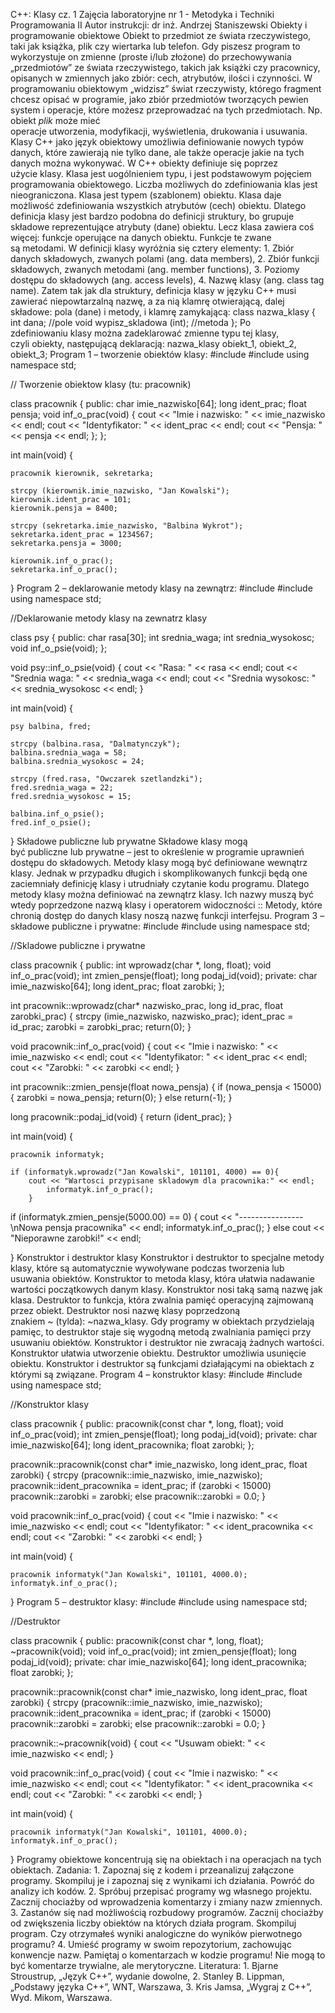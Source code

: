 C++: Klasy cz. 1
Zajęcia laboratoryjne nr 1 - Metodyka i Techniki Programowania II
Autor instrukcji: dr inż. Andrzej Staniszewski
Obiekty i programowanie obiektowe
Obiekt to przedmiot ze świata rzeczywistego, taki jak książka, plik czy wiertarka lub telefon. Gdy piszesz program to wykorzystuje on zmienne (proste i/lub złożone) do przechowywania „przedmiotów” ze świata rzeczywistego, takich jak książki czy pracownicy, opisanych w zmiennych jako zbiór: cech, atrybutów, ilości i czynności.
W programowaniu obiektowym „widzisz” świat rzeczywisty, którego fragment chcesz opisać w programie, jako zbiór przedmiotów tworzących pewien system i operacje, które możesz przeprowadzać na tych przedmiotach. Np. obiekt *plik* może mieć operacje utworzenia, modyfikacji, wyświetlenia, drukowania i usuwania.
Klasy
C++ jako język obiektowy umożliwia definiowanie nowych typów danych, które zawierają nie tylko dane, ale także operacje jakie na tych danych można wykonywać. W C++ obiekty definiuje się poprzez użycie klasy. Klasa jest uogólnieniem typu, i jest podstawowym pojęciem programowania obiektowego. Liczba możliwych do zdefiniowania klas jest nieograniczona. Klasa jest typem (szablonem) obiektu. Klasa daje możliwość zdefiniowania wszystkich atrybutów (cech) obiektu. Dlatego definicja klasy jest bardzo podobna do definicji struktury, bo grupuje składowe reprezentujące atrybuty (dane) obiektu. Lecz klasa zawiera coś więcej: funkcje operujące na danych obiektu. Funkcje te zwane są metodami.
W definicji klasy wyróżnia się cztery elementy:
    1. Zbiór danych składowych, zwanych polami (ang. data members),
    2. Zbiór funkcji składowych, zwanych metodami (ang. member functions),
    3. Poziomy dostępu do składowych (ang. access levels),
    4. Nazwę klasy (ang. class tag name).
Zatem tak jak dla struktury, definicja klasy w języku C++ musi zawierać niepowtarzalną nazwę, a za nią klamrę otwierającą, dalej składowe: pola (dane) i metody, i klamrę zamykającą:
        class nazwa_klasy {
                int dana;    //pole
                void wypisz_skladowa (int);   //metoda
        };
Po zdefiniowaniu klasy można zadeklarować zmienne typu tej klasy, czyli obiekty, następującą deklaracją:
nazwa_klasy obiekt_1, obiekt_2, obiekt_3;
Program 1 – tworzenie obiektów klasy:
#include <iostream>
#include <cstring>
using namespace std;

// Tworzenie obiektow klasy (tu: pracownik)

class pracownik {
public:
    char imie_nazwisko[64];
    long ident_prac;
    float pensja;
    void inf_o_prac(void) {
    cout << "Imie i nazwisko: " << imie_nazwisko << endl;
    cout << "Identyfikator: " << ident_prac << endl;
    cout << "Pensja: " << pensja << endl;
    };
};

int main(void) {

    pracownik kierownik, sekretarka;

    strcpy (kierownik.imie_nazwisko, "Jan Kowalski");
    kierownik.ident_prac = 101;
    kierownik.pensja = 8400;

    strcpy (sekretarka.imie_nazwisko, "Balbina Wykrot");
    sekretarka.ident_prac = 1234567;
    sekretarka.pensja = 3000;

    kierownik.inf_o_prac();
    sekretarka.inf_o_prac();
}
Program 2 – deklarowanie metody klasy na zewnątrz:
#include <iostream>
#include <cstring>
using namespace std;

//Deklarowanie metody klasy na zewnatrz klasy

class psy {
public:
    char rasa[30];
    int srednia_waga;
    int srednia_wysokosc;
    void inf_o_psie(void);
    };

void psy::inf_o_psie(void) {
    cout << "Rasa: " << rasa << endl;
    cout << "Srednia waga: " << srednia_waga << endl;
    cout << "Srednia wysokosc: " << srednia_wysokosc << endl;
}

int main(void) {

    psy balbina, fred;

    strcpy (balbina.rasa, "Dalmatynczyk");
    balbina.srednia_waga = 58;
    balbina.srednia_wysokosc = 24;

    strcpy (fred.rasa, "Owczarek szetlandzki");
    fred.srednia_waga = 22;
    fred.srednia_wysokosc = 15;

    balbina.inf_o_psie();
    fred.inf_o_psie();
}
Składowe publiczne lub prywatne
Składowe klasy mogą być publiczne lub prywatne – jest to określenie w programie uprawnień dostępu do składowych.
Metody klasy mogą być definiowane wewnątrz klasy. Jednak w przypadku długich i skomplikowanych funkcji będą one zaciemniały definicję klasy i utrudniały czytanie kodu programu. Dlatego metody klasy można definiować na zewnątrz klasy. Ich nazwy muszą być wtedy poprzedzone nazwą klasy i operatorem widoczności ::
Metody, które chronią dostęp do danych klasy noszą nazwę funkcji interfejsu.
Program 3 – składowe publiczne i prywatne:
#include <iostream>
#include <cstring>
using namespace std;

//Skladowe publiczne i prywatne

class pracownik {
public:
    int wprowadz(char *, long, float);
    void inf_o_prac(void);
    int zmien_pensje(float);
    long podaj_id(void);
private:
    char imie_nazwisko[64];
    long ident_prac;
    float zarobki;
    };

int pracownik::wprowadz(char* nazwisko_prac, long id_prac, float zarobki_prac) {
    strcpy (imie_nazwisko, nazwisko_prac);
    ident_prac = id_prac;
    zarobki = zarobki_prac;
    return(0);
}

void pracownik::inf_o_prac(void) {
    cout << "Imie i nazwisko: " << imie_nazwisko << endl;
    cout << "Identyfikator: " << ident_prac << endl;
    cout << "Zarobki: " << zarobki << endl;
}

int pracownik::zmien_pensje(float nowa_pensja) {
    if (nowa_pensja < 15000) {
        zarobki = nowa_pensja;
        return(0);
    }
    else
        return(-1);
}

long pracownik::podaj_id(void) {
    return (ident_prac);
}

int main(void) {

    pracownik informatyk;

    if (informatyk.wprowadz("Jan Kowalski", 101101, 4000) == 0){
        cout << "Wartosci przypisane skladowym dla pracownika:" << endl;
            informatyk.inf_o_prac();
        }
   if (informatyk.zmien_pensje(5000.00) == 0) {
        cout << "---------------- \nNowa pensja pracownika" << endl;
        informatyk.inf_o_prac();
        }
    else
        cout << "Nieporawne zarobki!" << endl;

}
Konstruktor i destruktor klasy
Konstruktor i destruktor to specjalne metody klasy, które są automatycznie wywoływane podczas tworzenia lub usuwania obiektów.
Konstruktor to metoda klasy, która ułatwia nadawanie wartości początkowych danym klasy. Konstruktor nosi taką samą nazwę jak klasa.
Destruktor to funkcja, która zwalnia pamięć operacyjną zajmowaną przez obiekt. Destruktor nosi nazwę klasy poprzedzoną znakiem ~ (tylda): ~nazwa_klasy. Gdy programy w obiektach przydzielają pamięc, to destruktor staje się wygodną metodą zwalniania pamięci przy usuwaniu obiektów.
Konstruktor i destruktor nie zwracają żadnych wartości.
Konstruktor ułatwia utworzenie obiektu. Destruktor umożliwia usunięcie obiektu. Konstruktor i destruktor są funkcjami działającymi na obiektach z którymi są związane.
Program 4 – konstruktor klasy:
#include <iostream>
#include <cstring>
using namespace std;

//Konstruktor klasy

class pracownik {
public:
    pracownik(const char *, long, float);
    void inf_o_prac(void);
    int zmien_pensje(float);
    long podaj_id(void);
private:
    char imie_nazwisko[64];
    long ident_pracownika;
    float zarobki;
    };

pracownik::pracownik(const char* imie_nazwisko, long ident_prac, float zarobki) {
    strcpy (pracownik::imie_nazwisko, imie_nazwisko);
    pracownik::ident_pracownika = ident_prac;
    if (zarobki < 15000)
    pracownik::zarobki = zarobki;
    else
        pracownik::zarobki = 0.0;
}

void pracownik::inf_o_prac(void) {
    cout << "Imie i nazwisko: " << imie_nazwisko << endl;
    cout << "Identyfikator: " << ident_pracownika << endl;
    cout << "Zarobki: " << zarobki << endl;
}


int main(void) {

    pracownik informatyk("Jan Kowalski", 101101, 4000.0);
    informatyk.inf_o_prac();
}
Program 5 – destruktor klasy:
#include <iostream>
#include <cstring>
using namespace std;

//Destruktor

class pracownik {
public:
    pracownik(const char *, long, float);
    ~pracownik(void);
    void inf_o_prac(void);
    int zmien_pensje(float);
    long podaj_id(void);
private:
    char imie_nazwisko[64];
    long ident_pracownika;
    float zarobki;
    };

pracownik::pracownik(const char* imie_nazwisko, long ident_prac, float zarobki) {
    strcpy (pracownik::imie_nazwisko, imie_nazwisko);
    pracownik::ident_pracownika = ident_prac;
    if (zarobki < 15000)
    pracownik::zarobki = zarobki;
    else
        pracownik::zarobki = 0.0;
}

pracownik::~pracownik(void) {
    cout << "Usuwam obiekt: " << imie_nazwisko << endl;
}

void pracownik::inf_o_prac(void) {
    cout << "Imie i nazwisko: " << imie_nazwisko << endl;
    cout << "Identyfikator: " << ident_pracownika << endl;
    cout << "Zarobki: " << zarobki << endl;
}

int main(void) {

    pracownik informatyk("Jan Kowalski", 101101, 4000.0);
    informatyk.inf_o_prac();

}
Programy obiektowe koncentrują się na obiektach i na operacjach na tych obiektach.
Zadania:
    1. Zapoznaj się z kodem i przeanalizuj załączone programy. Skompiluj je i zapoznaj się z wynikami ich działania. Powróć do analizy ich kodów.
    2. Spróbuj przepisać programy wg własnego projektu. Zacznij chociażby od wprowadzenia komentarzy i zmiany nazw zmiennych.
    3. Zastanów się nad możliwością rozbudowy programów. Zacznij chociażby od zwiększenia liczby obiektów na których działa program. Skompiluj program. Czy otrzymałeś wyniki analogiczne do wyników pierwotnego programu?
    4. Umieść programy w swoim repozytorium, zachowując konwencje nazw. Pamiętaj o komentarzach w kodzie programu! Nie mogą to być komentarze trywialne, ale merytoryczne.
Literatura:
    1. Bjarne Stroustrup, „Język C++”, wydanie dowolne,
    2. Stanley B. Lippman, „Podstawy języka C++”, WNT, Warszawa,
    3. Kris Jamsa, „Wygraj z C++”, Wyd. Mikom, Warszawa.
